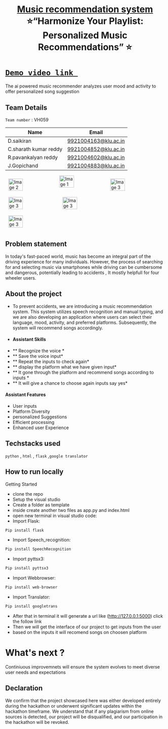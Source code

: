 <h1 align="center" style="border-bottom: none">
    <b>
        <a href="https://www.google.com"> Music recommendation system </a><br>
    </b>
      ⭐️“Harmonize Your Playlist: Personalized Music Recommendations”  ⭐️ <br>
</h1>

#  [`Demo video link `](https://www.youtube.com/watch?v=uhqMz-pgnew)
The ai powered music recommender analyzes user mood and activity to offer personalized song suggestion

## Team Details
`Team number` : VH059

| Name                  | Email           | 
|-----------------------|----------------------|
|D.saikiran             | 9921004163@klu.ac.in |  
| C.sharath kumar reddy | 9921004852@klu.ac.in |  
| R.pavankalyan reddy   | 9921004602@klu.ac.in |  
| J.Gopichand           | 9921004883@klu.ac.in |


<div style="display: flex; flex-wrap: wrap;">
    <img src="https://github.com/Sharath78s/Vashisht-hackathon-Music-recommendation-system/blob/main/output/img.jpeg" alt="Image 2" style="width: 30%; margin: 10px;">
    <img src="https://github.com/Sharath78s/Vashisht-hackathon-Music-recommendation-system/blob/main/output/img%20output.jpeg" alt="Image 1" style="width: 30%; right-margin: 10px;">
     <img src="https://github.com/Sharath78s/Vashisht-hackathon-Music-recommendation-system/blob/main/output/img4.jpeg" alt="Image 3" style="width: 30%; margin: 10px;">
    <img src="https://github.com/Sharath78s/Vashisht-hackathon-Music-recommendation-system/blob/main/output/img1.jpeg" alt="Image 3" style="width: 30%; margin: 10px;">
    <img src="https://github.com/Sharath78s/Vashisht-hackathon-Music-recommendation-system/blob/main/output/img3.jpeg" alt="Image 3" style="width: 30%; margin: 10px;">
    <img src="https://github.com/Sharath78s/Vashisht-hackathon-Music-recommendation-system/blob/main/output/img2.jpeg" alt="Image 3" style="width: 30%; margin: 10px;">
    
   
   
</div>


## Problem statement 
In today's fast-paced world, music has become an integral part of the driving experience for many individuals. However, the process of searching for and selecting music via smartphones while driving can be cumbersome and dangerous, potentially leading to accidents  , It mostly helpfull for four wheeler users.


## About the project
* To prevent accidents, we are introducing a music recommendation system. This system utilizes speech recognition and manual typing, and we are also developing an application where users can select their language, mood, activity, and preferred platforms. Subsequently, the system will recommend songs accordingly.
* #### Assistant Skills 
* ** Recognize the voice *
* ** Save the voice input*
* ** Repeat the inputs to check again*
* ** display the platform what we have given input*
* ** It gone through the platform and recommend songs according to inputs *
* ** It will give a chance to choose again inputs say yes*

#### Assistant Features
* User inputs
* Platform Diversity
* personalized Suggestions
* Efficient processing
* Enhanced user Experience

## Techstacks used 
`python` , `html` , `flask` ,`google translator`


## How to run locally 
 Getting Started
* clone the repo 
* Setup the visual studio 
* Create a folder as template
* inside create another two files as app.py and index.html
* open new terminal in visual studio code:
* Import Flask:
```bash
Pip install flask
```
* Import Speech_recognition:
```bash
Pip install SpeechRecognition
```
* Import pyttsx3:
```bash
Pip install pyttsx3
```
* Import Webbrowser:
```bash
Pip install web-browser
```
* Import Translator:
```bash
Pip install googletrans
```
* After that in terminal it will generate a url like (http://127.0.0.1:5000) click the follow link
* Then we will get the interface of our project to get inputs from the user
* based on the inputs it will recomend songs on choosen platform


# What's next ?
Continiuous improvemnets will ensure the system evolves to meet diverse user needs and expectations

## Declaration
We confirm that the project showcased here was either developed entirely during the hackathon or underwent significant updates within the hackathon timeframe. We understand that if any plagiarism from online sources is detected, our project will be disqualified, and our participation in the hackathon will be revoked.


  


